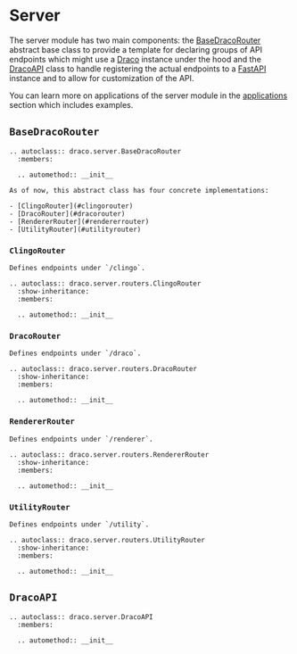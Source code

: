 <!-- #region -->

# Server

The server module has two main components: the [BaseDracoRouter](#basedracorouter) abstract base class to provide a
template for declaring groups of API endpoints which might use a [Draco](./draco.ipynb) instance under the hood and the
[DracoAPI](#dracoapi) class to handle registering the actual endpoints to a [FastAPI](https://fastapi.tiangolo.com/)
instance and to allow for customization of the API.

You can learn more on applications of the server module in the [applications](../applications/server.md) section which
includes examples.

## `BaseDracoRouter`

```{eval-rst}
.. autoclass:: draco.server.BaseDracoRouter
  :members:

  .. automethod:: __init__
```

```{note}
As of now, this abstract class has four concrete implementations:

- [ClingoRouter](#clingorouter)
- [DracoRouter](#dracorouter)
- [RendererRouter](#rendererrouter)
- [UtilityRouter](#utilityrouter)
```

### `ClingoRouter`

```{note}
Defines endpoints under `/clingo`.
```

```{eval-rst}
.. autoclass:: draco.server.routers.ClingoRouter
  :show-inheritance:
  :members:

  .. automethod:: __init__
```

### `DracoRouter`

```{note}
Defines endpoints under `/draco`.
```

```{eval-rst}
.. autoclass:: draco.server.routers.DracoRouter
  :show-inheritance:
  :members:

  .. automethod:: __init__
```

### `RendererRouter`

```{note}
Defines endpoints under `/renderer`.
```

```{eval-rst}
.. autoclass:: draco.server.routers.RendererRouter
  :show-inheritance:
  :members:

  .. automethod:: __init__
```

### `UtilityRouter`

```{note}
Defines endpoints under `/utility`.
```

```{eval-rst}
.. autoclass:: draco.server.routers.UtilityRouter
  :show-inheritance:
  :members:

  .. automethod:: __init__
```

## `DracoAPI`

```{eval-rst}
.. autoclass:: draco.server.DracoAPI
  :members:

  .. automethod:: __init__
```

<!-- #endregion -->
